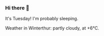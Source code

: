 ### Hi there :wave:

It's Tuesday! I'm probably sleeping.

Weather in Winterthur: partly cloudy, at +6°C.
